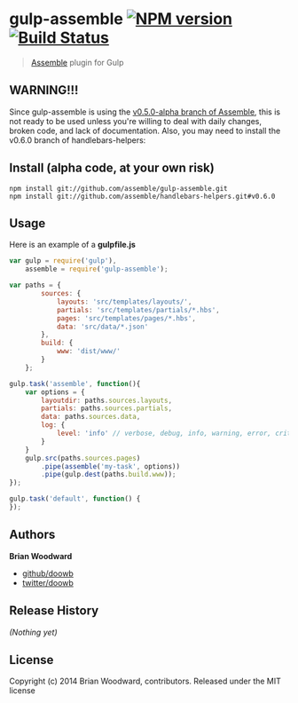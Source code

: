 # gulp-assemble [![NPM version](https://badge.fury.io/js/gulp-assemble.png)](http://badge.fury.io/js/gulp-assemble)  [![Build Status](https://travis-ci.org/assemble/gulp-assemble.png)](https://travis-ci.org/assemble/gulp-assemble)

> [Assemble](https://github.com/assemble/assemble) plugin for Gulp

## WARNING!!!

Since gulp-assemble is using the [v0.5.0-alpha branch of Assemble](https://github.com/assemble/assemble/tree/v0.5.0), this is not ready to be used unless you're willing to deal with daily changes, broken code, and lack of documentation.
Also, you may need to install the v0.6.0 branch of handlebars-helpers:

## Install (alpha code, at your own risk)

```
npm install git://github.com/assemble/gulp-assemble.git
npm install git://github.com/assemble/handlebars-helpers.git#v0.6.0
```

## Usage

Here is an example of a **gulpfile.js** 

```javascript
var gulp = require('gulp'),
    assemble = require('gulp-assemble');

var paths = {
        sources: {
            layouts: 'src/templates/layouts/',
            partials: 'src/templates/partials/*.hbs',
            pages: 'src/templates/pages/*.hbs',
            data: 'src/data/*.json'
        },
        build: {
            www: 'dist/www/'
        }
    };

gulp.task('assemble', function(){
    var options = {
        layoutdir: paths.sources.layouts,
        partials: paths.sources.partials,
        data: paths.sources.data,
        log: {
            level: 'info' // verbose, debug, info, warning, error, critical
        }
    }
    gulp.src(paths.sources.pages)
        .pipe(assemble('my-task', options))
        .pipe(gulp.dest(paths.build.www));
});

gulp.task('default', function() {
});
```

## Authors

**Brian Woodward**

+ [github/doowb](https://github.com/doowb)
+ [twitter/doowb](http://twitter.com/jonschlinkert)


## Release History

_(Nothing yet)_


## License

Copyright (c) 2014 Brian Woodward, contributors.
Released under the MIT license
